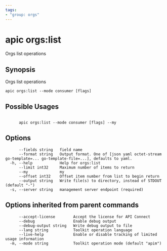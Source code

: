 ```yaml
---
tags:
- "group: orgs"
---
```

# apic orgs:list

Orgs list operations

## Synopsis

Orgs list operations

```
apic orgs:list --mode consumer [flags]
```

## Possible Usages

```

      apic orgs:list --mode consumer [flags] --my

```

## Options

```
      --fields string   field name
      --format string   Output format. One of [json yaml octet-stream go-template=... go-template-file=...], defaults to yaml.
  -h, --help            Help for orgs:list
      --limit int32     Maximum number of items to return
      --my              my
      --offset int32    Offset item number from list to begin return
      --output string   Write file(s) to directory, instead of STDOUT (default "-")
  -s, --server string   management server endpoint (required)
```

## Options inherited from parent commands

```
      --accept-license        Accept the license for API Connect
      --debug                 Enable debug output
      --debug-output string   Write debug output to file
      --lang string           Toolkit operation language
      --live-help             Enable or disable tracking of limited usage information
  -m, --mode string           Toolkit operation mode (default "apim")
```
